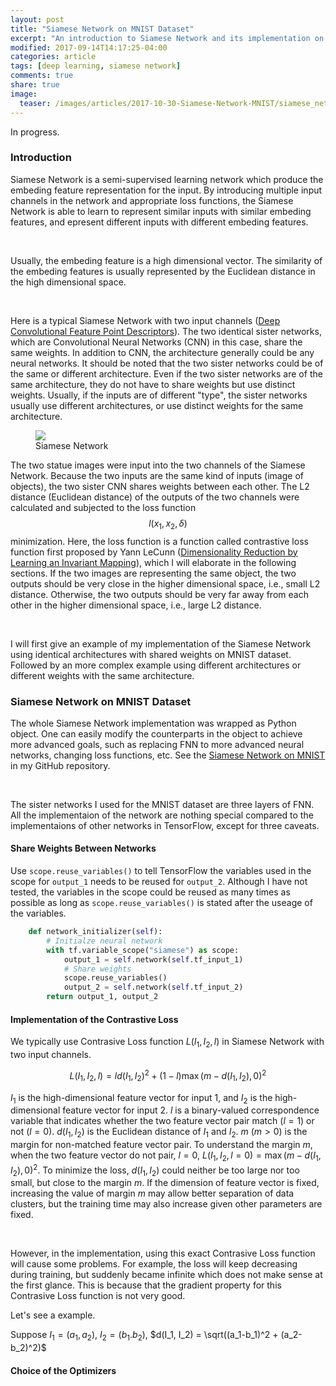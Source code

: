 ```yaml
---
layout: post
title: "Siamese Network on MNIST Dataset"
excerpt: "An introduction to Siamese Network and its implementation on MNIST dataset"
modified: 2017-09-14T14:17:25-04:00
categories: article
tags: [deep learning, siamese network]
comments: true
share: true
image:
  teaser: /images/articles/2017-10-30-Siamese-Network-MNIST/siamese_network.png
---
```




In progress.

### Introduction

Siamese Network is a semi-supervised learning network which produce the embeding feature representation for the input. By introducing multiple input channels in the network and appropriate loss functions, the Siamese Network is able to learn to represent similar inputs with similar embeding features, and epresent different inputs with different embeding features.

<br />

Usually, the embeding feature is a high dimensional vector. The similarity of the embeding features is usually represented by the Euclidean distance in the high dimensional space.

<br />

Here is a typical Siamese Network with two input channels ([Deep Convolutional Feature Point Descriptors](http://hi.cs.waseda.ac.jp/~esimo/en/research/deepdesc/)). The two identical sister networks, which are Convolutional Neural Networks (CNN) in this case, share the same weights. In addition to CNN, the architecture generally could be any neural networks. It should be noted that the two sister networks could be of the same or different architecture.  Even if the two sister networks are of the same architecture, they do not have to share weights but use distinct weights. Usually, if the inputs are of different "type", the sister networks usually use different architectures, or use distinct weights for the same architecture.

<div class = "titled-image">
<figure class = "titled-image">
    <img src = "{{ site.url }}/images/articles/2017-10-30-Siamese-Network-MNIST/siamese_example.png">
    <figcaption>Siamese Network</figcaption>
</figure>
</div>

The two statue images were input into the two channels of the Siamese Network. Because the two inputs are the same kind of inputs (image of objects), the two sister CNN shares weights between each other. The L2 distance (Euclidean distance) of the outputs of the two channels were calculated and subjected to the loss function $$l(x_1, x_2, \delta)$$ minimization. Here, the loss function is a function called contrastive loss function first proposed by Yann LeCunn ([Dimensionality Reduction by Learning an Invariant Mapping](http://yann.lecun.com/exdb/publis/pdf/hadsell-chopra-lecun-06.pdf)), which I will elaborate in the following sections. If the two images are representing the same object, the two outputs should be very close in the higher dimensional space, i.e., small L2 distance. Otherwise, the two outputs should be very far away from each other in the higher dimensional space, i.e., large L2 distance.

<br />

I will first give an example of my implementation of the Siamese Network using identical architectures with shared weights on MNIST dataset. Followed by an more complex example using different architectures or different weights with the same architecture.

### Siamese Network on MNIST Dataset

The whole Siamese Network implementation was wrapped as Python object. One can easily modify the counterparts in the object to achieve more advanced goals, such as replacing FNN to more advanced neural networks, changing loss functions, etc. See the [Siamese Network on MNIST](https://github.com/leimao/Siamese_Network_MNIST) in my GitHub repository.

<br />

The sister networks I used for the MNIST dataset are three layers of FNN. All the implementaion of the network are nothing special compared to the implementaions of other networks in TensorFlow, except for three caveats.

#### Share Weights Between Networks

Use ```scope.reuse_variables()``` to tell TensorFlow the variables used in the scope for ```output_1``` needs to be reused for ```output_2```. Although I have not tested, the variables in the scope could be reused as many times as possible as long as ```scope.reuse_variables()``` is stated after the useage of the variables.

```python
    def network_initializer(self):
        # Initialze neural network
        with tf.variable_scope("siamese") as scope:
            output_1 = self.network(self.tf_input_1)
            # Share weights
            scope.reuse_variables()
            output_2 = self.network(self.tf_input_2)
        return output_1, output_2
```

#### Implementation of the Contrastive Loss

We typically use Contrasive Loss function $L(I_1, I_2, l)$ in Siamese Network with two input channels.

$$
L(I_1, I_2, l) = ld(I_1, I_2)^2 + (1-l)\max(m - d(I_1, I_2), 0)^2
$$

$I_1$ is the high-dimensional feature vector for input 1, and $I_2$ is the high-dimensional feature vector for input 2. $l$ is a binary-valued correspondence variable that indicates whether the two feature vector pair match ($l = 1$) or not ($l = 0$). $d(I_1, I_2)$ is the Euclidean distance of $I_1$ and $I_2$. $m$ ($m > 0$) is the margin for non-matched feature vector pair. To understand the margin $m$, when the two feature vector do not pair, $l = 0$, $L(I_1, I_2, l = 0) = \max(m - d(I_1, I_2), 0)^2$. To minimize the loss, $d(I_1, I_2)$ could neither be too large nor too small, but close to the margin $m$. If the dimension of feature vector is fixed, increasing the value of margin $m$ may allow better separation of data clusters, but the training time may also increase given other parameters are fixed.

<br />

However, in the implementation, using this exact Contrasive Loss function will cause some problems. For example, the loss will keep decreasing during training, but suddenly became infinite which does not make sense at the first glance. This is because that the gradient property for this Contrasive Loss function is not very good.

Let's see a example.

Suppose $I_1 = (a_1, a_2)$, $I_2 = (b_1. b_2)$, $d(I_1, I_2) = \sqrt((a_1-b_1)^2 + (a_2-b_2)^2)$


#### Choice of the Optimizers


